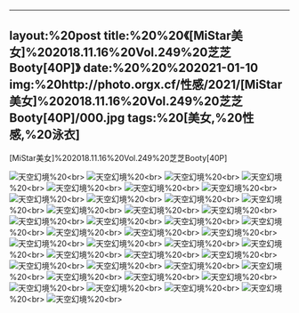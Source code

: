 ﻿---
layout:%20post
title:%20%20《[MiStar美女]%202018.11.16%20Vol.249%20芝芝Booty[40P]》
date:%20%20%202021-01-10
img:%20http://photo.orgx.cf/性感/2021/[MiStar美女]%202018.11.16%20Vol.249%20芝芝Booty[40P]/000.jpg
tags:%20[美女,%20性感,%20泳衣]
---

[MiStar美女]%202018.11.16%20Vol.249%20芝芝Booty[40P]



![天空幻境](http://photo.orgx.cf/性感/2021/[MiStar美女]%202018.11.16%20Vol.249%20芝芝Booty[40P]/001.jpg%20''天空幻境'')%20<br>
![天空幻境](http://photo.orgx.cf/性感/2021/[MiStar美女]%202018.11.16%20Vol.249%20芝芝Booty[40P]/002.jpg%20''天空幻境'')%20<br>
![天空幻境](http://photo.orgx.cf/性感/2021/[MiStar美女]%202018.11.16%20Vol.249%20芝芝Booty[40P]/003.jpg%20''天空幻境'')%20<br>
![天空幻境](http://photo.orgx.cf/性感/2021/[MiStar美女]%202018.11.16%20Vol.249%20芝芝Booty[40P]/004.jpg%20''天空幻境'')%20<br>
![天空幻境](http://photo.orgx.cf/性感/2021/[MiStar美女]%202018.11.16%20Vol.249%20芝芝Booty[40P]/005.jpg%20''天空幻境'')%20<br>
![天空幻境](http://photo.orgx.cf/性感/2021/[MiStar美女]%202018.11.16%20Vol.249%20芝芝Booty[40P]/006.jpg%20''天空幻境'')%20<br>
![天空幻境](http://photo.orgx.cf/性感/2021/[MiStar美女]%202018.11.16%20Vol.249%20芝芝Booty[40P]/007.jpg%20''天空幻境'')%20<br>
![天空幻境](http://photo.orgx.cf/性感/2021/[MiStar美女]%202018.11.16%20Vol.249%20芝芝Booty[40P]/008.jpg%20''天空幻境'')%20<br>
![天空幻境](http://photo.orgx.cf/性感/2021/[MiStar美女]%202018.11.16%20Vol.249%20芝芝Booty[40P]/009.jpg%20''天空幻境'')%20<br>
![天空幻境](http://photo.orgx.cf/性感/2021/[MiStar美女]%202018.11.16%20Vol.249%20芝芝Booty[40P]/010.jpg%20''天空幻境'')%20<br>
![天空幻境](http://photo.orgx.cf/性感/2021/[MiStar美女]%202018.11.16%20Vol.249%20芝芝Booty[40P]/011.jpg%20''天空幻境'')%20<br>
![天空幻境](http://photo.orgx.cf/性感/2021/[MiStar美女]%202018.11.16%20Vol.249%20芝芝Booty[40P]/012.jpg%20''天空幻境'')%20<br>
![天空幻境](http://photo.orgx.cf/性感/2021/[MiStar美女]%202018.11.16%20Vol.249%20芝芝Booty[40P]/013.jpg%20''天空幻境'')%20<br>
![天空幻境](http://photo.orgx.cf/性感/2021/[MiStar美女]%202018.11.16%20Vol.249%20芝芝Booty[40P]/014.jpg%20''天空幻境'')%20<br>
![天空幻境](http://photo.orgx.cf/性感/2021/[MiStar美女]%202018.11.16%20Vol.249%20芝芝Booty[40P]/015.jpg%20''天空幻境'')%20<br>
![天空幻境](http://photo.orgx.cf/性感/2021/[MiStar美女]%202018.11.16%20Vol.249%20芝芝Booty[40P]/016.jpg%20''天空幻境'')%20<br>
![天空幻境](http://photo.orgx.cf/性感/2021/[MiStar美女]%202018.11.16%20Vol.249%20芝芝Booty[40P]/017.jpg%20''天空幻境'')%20<br>
![天空幻境](http://photo.orgx.cf/性感/2021/[MiStar美女]%202018.11.16%20Vol.249%20芝芝Booty[40P]/018.jpg%20''天空幻境'')%20<br>
![天空幻境](http://photo.orgx.cf/性感/2021/[MiStar美女]%202018.11.16%20Vol.249%20芝芝Booty[40P]/019.jpg%20''天空幻境'')%20<br>
![天空幻境](http://photo.orgx.cf/性感/2021/[MiStar美女]%202018.11.16%20Vol.249%20芝芝Booty[40P]/020.jpg%20''天空幻境'')%20<br>
![天空幻境](http://photo.orgx.cf/性感/2021/[MiStar美女]%202018.11.16%20Vol.249%20芝芝Booty[40P]/021.jpg%20''天空幻境'')%20<br>
![天空幻境](http://photo.orgx.cf/性感/2021/[MiStar美女]%202018.11.16%20Vol.249%20芝芝Booty[40P]/022.jpg%20''天空幻境'')%20<br>
![天空幻境](http://photo.orgx.cf/性感/2021/[MiStar美女]%202018.11.16%20Vol.249%20芝芝Booty[40P]/023.jpg%20''天空幻境'')%20<br>
![天空幻境](http://photo.orgx.cf/性感/2021/[MiStar美女]%202018.11.16%20Vol.249%20芝芝Booty[40P]/024.jpg%20''天空幻境'')%20<br>
![天空幻境](http://photo.orgx.cf/性感/2021/[MiStar美女]%202018.11.16%20Vol.249%20芝芝Booty[40P]/025.jpg%20''天空幻境'')%20<br>
![天空幻境](http://photo.orgx.cf/性感/2021/[MiStar美女]%202018.11.16%20Vol.249%20芝芝Booty[40P]/026.jpg%20''天空幻境'')%20<br>
![天空幻境](http://photo.orgx.cf/性感/2021/[MiStar美女]%202018.11.16%20Vol.249%20芝芝Booty[40P]/027.jpg%20''天空幻境'')%20<br>
![天空幻境](http://photo.orgx.cf/性感/2021/[MiStar美女]%202018.11.16%20Vol.249%20芝芝Booty[40P]/028.jpg%20''天空幻境'')%20<br>
![天空幻境](http://photo.orgx.cf/性感/2021/[MiStar美女]%202018.11.16%20Vol.249%20芝芝Booty[40P]/029.jpg%20''天空幻境'')%20<br>
![天空幻境](http://photo.orgx.cf/性感/2021/[MiStar美女]%202018.11.16%20Vol.249%20芝芝Booty[40P]/030.jpg%20''天空幻境'')%20<br>
![天空幻境](http://photo.orgx.cf/性感/2021/[MiStar美女]%202018.11.16%20Vol.249%20芝芝Booty[40P]/031.jpg%20''天空幻境'')%20<br>
![天空幻境](http://photo.orgx.cf/性感/2021/[MiStar美女]%202018.11.16%20Vol.249%20芝芝Booty[40P]/032.jpg%20''天空幻境'')%20<br>
![天空幻境](http://photo.orgx.cf/性感/2021/[MiStar美女]%202018.11.16%20Vol.249%20芝芝Booty[40P]/033.jpg%20''天空幻境'')%20<br>
![天空幻境](http://photo.orgx.cf/性感/2021/[MiStar美女]%202018.11.16%20Vol.249%20芝芝Booty[40P]/034.jpg%20''天空幻境'')%20<br>
![天空幻境](http://photo.orgx.cf/性感/2021/[MiStar美女]%202018.11.16%20Vol.249%20芝芝Booty[40P]/035.jpg%20''天空幻境'')%20<br>
![天空幻境](http://photo.orgx.cf/性感/2021/[MiStar美女]%202018.11.16%20Vol.249%20芝芝Booty[40P]/036.jpg%20''天空幻境'')%20<br>
![天空幻境](http://photo.orgx.cf/性感/2021/[MiStar美女]%202018.11.16%20Vol.249%20芝芝Booty[40P]/037.jpg%20''天空幻境'')%20<br>
![天空幻境](http://photo.orgx.cf/性感/2021/[MiStar美女]%202018.11.16%20Vol.249%20芝芝Booty[40P]/038.jpg%20''天空幻境'')%20<br>
![天空幻境](http://photo.orgx.cf/性感/2021/[MiStar美女]%202018.11.16%20Vol.249%20芝芝Booty[40P]/039.jpg%20''天空幻境'')%20<br>
![天空幻境](http://photo.orgx.cf/性感/2021/[MiStar美女]%202018.11.16%20Vol.249%20芝芝Booty[40P]/040.jpg%20''天空幻境'')%20<br>